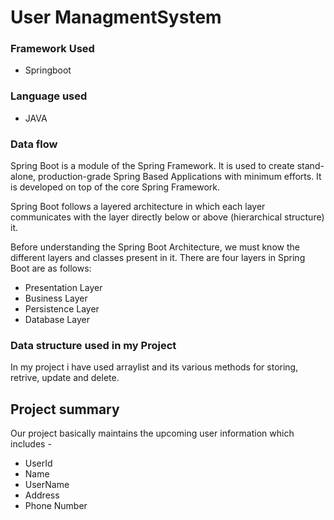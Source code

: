 # User ManagmentSystem
### Framework Used
* Springboot

### Language used
  * JAVA

### Data flow
Spring Boot is a module of the Spring Framework. It is used to create stand-alone, production-grade Spring Based Applications with minimum efforts. It is developed on top of the core Spring Framework.

Spring Boot follows a layered architecture in which each layer communicates with the layer directly below or above (hierarchical structure) it.

Before understanding the Spring Boot Architecture, we must know the different layers and classes present in it. There are four layers in Spring Boot are as follows:

* Presentation Layer
* Business Layer
* Persistence Layer
* Database Layer

### Data structure used in my Project
In my project i have used arraylist and its various methods for storing, retrive, update and delete.


## Project summary
Our project basically maintains the upcoming user information which includes -
* UserId
* Name
* UserName
* Address
* Phone Number
